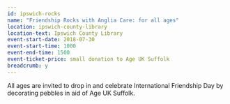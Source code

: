 ```yaml
---
id: ipswich-rocks
name: "Friendship Rocks with Anglia Care: for all ages"
location: ipswich-county-library
location-text: Ipswich County Library
event-start-date: 2018-07-30
event-start-time: 1000
event-end-time: 1500
event-ticket-price: small donation to Age UK Suffolk
breadcrumb: y
---
```


All ages are invited to drop in and celebrate International Friendship Day by decorating pebbles in aid of Age UK Suffolk.
